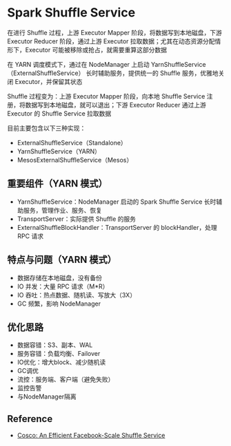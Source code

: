# Spark Shuffle Service

在进行 Shuffle 过程，上游 Executor Mapper 阶段，将数据写到本地磁盘，下游 Executor Reducer 阶段，通过上游 Executor 拉取数据；尤其在动态资源分配情形下，Executor 可能被移除或抢占，就需要重算这部分数据

在 YARN 调度模式下，通过在 NodeManager 上启动 YarnShuffleService（ExternalShuffleService） 长时辅助服务，提供统一的 Shuffle 服务，优雅地关闭 Executor，并保留其状态

Shuffle 过程变为：上游 Executor Mapper 阶段，向本地 Shuffle Service 注册，将数据写到本地磁盘，就可以退出；下游 Executor Reducer 通过上游 Executor 的 Shuffle Service 拉取数据

目前主要包含以下三种实现：

- ExternalShuffleService（Standalone）
- YarnShuffleService（YARN）
- MesosExternalShuffleService（Mesos）

## 重要组件（YARN 模式）

- YarnShuffleService：NodeManager 启动的 Spark Shuffle Service 长时辅助服务，管理作业、服务、恢复
- TransportServer：实际提供 Shuffle 的服务
- ExternalShuffleBlockHandler：TransportServer 的 blockHandler，处理 RPC 请求

## 特点与问题（YARN 模式）

- 数据存储在本地磁盘，没有备份
- IO 并发：大量 RPC 请求（M*R）
- IO 吞吐：热点数据、随机读、写放大（3X）
- GC 频繁，影响 NodeManager

## 优化思路

- 数据容错：S3、副本、WAL
- 服务容错：负载均衡、Failover
- IO优化：增大block、减少随机读
- GC调优
- 流控：服务端、客户端（避免失败）
- 监控告警
- 与NodeManager隔离

## Reference

- [Cosco: An Efficient Facebook-Scale Shuffle Service](https://databricks.com/session/cosco-an-efficient-facebook-scale-shuffle-service)
